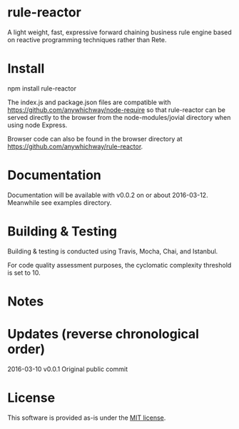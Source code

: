 # rule-reactor

A light weight, fast, expressive forward chaining business rule engine based on reactive programming techniques rather than Rete.

# Install

npm install rule-reactor

The index.js and package.json files are compatible with https://github.com/anywhichway/node-require so that rule-reactor can be served directly to the browser from the node-modules/jovial directory when using node Express.

Browser code can also be found in the browser directory at https://github.com/anywhichway/rule-reactor.

# Documentation

Documentation will be available with v0.0.2 on or about 2016-03-12. Meanwhile see examples directory.

# Building & Testing

Building & testing is conducted using Travis, Mocha, Chai, and Istanbul.

For code quality assessment purposes, the cyclomatic complexity threshold is set to 10.

# Notes


# Updates (reverse chronological order)


2016-03-10 v0.0.1 Original public commit

# License

This software is provided as-is under the [MIT license](http://opensource.org/licenses/MIT).